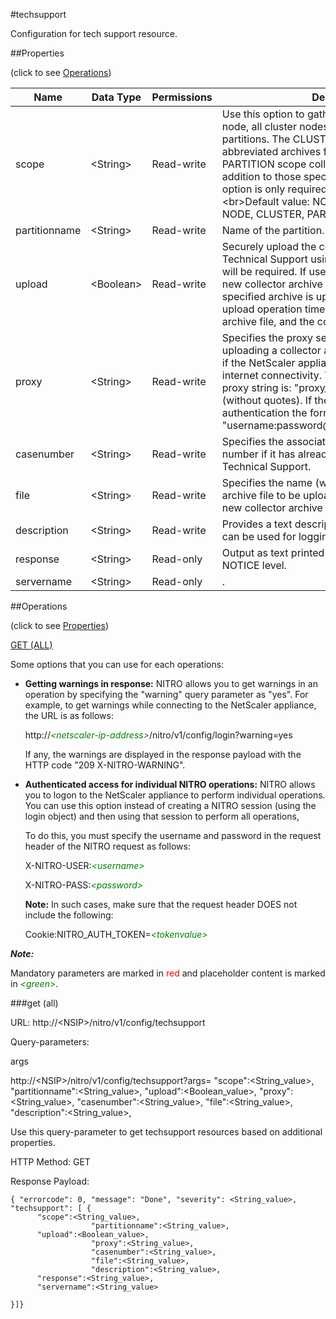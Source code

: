#techsupport

Configuration for tech support resource.


##Properties 
<span>(click to see [Operations](#operations))</span>


<table><thead><tr><th>Name</th><th> Data Type</th><th> Permissions</th><th>Description</th></tr></thead><tbody><tr><td>scope</td><td>&lt;String></td><td>Read-write</td><td>Use this option to gather data on the present node, all cluster nodes, or for the specified partitions. The CLUSTER scope generates smaller abbreviated archives for all nodes. The PARTITION scope collects the admin partition in addition to those specified. The partitionName option is only required for the PARTITION scope.&lt;br>Default value: NODE&lt;br>Possible values = NODE, CLUSTER, PARTITION</td><tr><tr><td>partitionname</td><td>&lt;String></td><td>Read-write</td><td>Name of the partition.&lt;br>Minimum length = 1</td><tr><tr><td>upload</td><td>&lt;Boolean></td><td>Read-write</td><td>Securely upload the collector archive to Citrix Technical Support using SSL. MyCitrix credentials will be required. If used with the -file option, no new collector archive is generated. Instead, the specified archive is uploaded. Note that the upload operation time depends on the size of the archive file, and the connection bandwidth.</td><tr><tr><td>proxy</td><td>&lt;String></td><td>Read-write</td><td>Specifies the proxy server to be used when uploading a collector archive. Use this parameter if the NetScaler appliance does not have direct internet connectivity. The basic format of the proxy string is: "proxy_IP:;lt;proxy_port;gt;" (without quotes). If the proxy requires authentication the format is: "username:password@proxy_IP:;lt;proxy_port;gt;".</td><tr><tr><td>casenumber</td><td>&lt;String></td><td>Read-write</td><td>Specifies the associated case or service request number if it has already been opened with Citrix Technical Support.</td><tr><tr><td>file</td><td>&lt;String></td><td>Read-write</td><td>Specifies the name (with full path) of the collector archive file to be uploaded. If this is specified, no new collector archive is generated.</td><tr><tr><td>description</td><td>&lt;String></td><td>Read-write</td><td>Provides a text description for the the upload, and can be used for logging purposes.</td><tr><tr><td>response</td><td>&lt;String></td><td>Read-only</td><td>Output as text printed to console and syslog at NOTICE level.</td><tr><tr><td>servername</td><td>&lt;String></td><td>Read-only</td><td>.</td><tr></tbody></table>
##Operations 
<span>(click to see [Properties](#properties))</span>


[GET (ALL)](#get-(all))


Some options that you can use for each operations:
<ul><li><p><b>Getting warnings in response:</b> NITRO allows you to get warnings in an operation by specifying the "warning" query parameter as "yes". For example, to get warnings while connecting to the NetScaler appliance, the URL is as follows:</p><p>http://<span style="color:green;font-style:italic;">&lt;netscaler-ip-address&gt;</span>/nitro/v1/config/login?warning=yes</p><p>If any, the warnings are displayed in the response payload with the HTTP code "209 X-NITRO-WARNING".</p></li><li><p><b>Authenticated access for individual NITRO operations:</b> NITRO allows you to logon to the NetScaler appliance to perform individual operations. You can use this option instead of creating a NITRO session (using the login object) and then using that session to perform all operations,</p><p>To do this, you must specify the username and password in the request header of the NITRO request as follows:</p><p>X-NITRO-USER:<span style="color:green;font-style:italic;">&lt;username&gt;</span></p><p>X-NITRO-PASS:<span style="color:green;font-style:italic;">&lt;password&gt;</span></p><p><b>Note:</b> In such cases, make sure that the request header DOES not include the following:</p><p>Cookie:NITRO_AUTH_TOKEN=<span style="color:green;font-style:italic;">&lt;tokenvalue&gt;</span></p></li></ul>



***Note:*** 
Mandatory parameters are marked in <span style="color:#FF0000;">red</span> and placeholder content is marked in <span style="color:green;font-style:italic">&lt;green&gt;</span>.

###get (all)



URL: http://&lt;NSIP&gt;/nitro/v1/config/techsupport
Query-parameters:
args
http://&lt;NSIP&gt;/nitro/v1/config/techsupport?args=      "scope":&lt;String_value&gt;,                  "partitionname":&lt;String_value&gt;,      "upload":&lt;Boolean_value&gt;,                  "proxy":&lt;String_value&gt;,                  "casenumber":&lt;String_value&gt;,                  "file":&lt;String_value&gt;,                  "description":&lt;String_value&gt;,
Use this query-parameter to get techsupport resources based on additional properties.



HTTP Method: GET
Response Payload: ```{ "errorcode": 0, "message": "Done", "severity": <String_value>, "techsupport": [ {      "scope":<String_value>,                  "partitionname":<String_value>,      "upload":<Boolean_value>,                  "proxy":<String_value>,                  "casenumber":<String_value>,                  "file":<String_value>,                  "description":<String_value>,      "response":<String_value>,      "servername":<String_value>}]}```



